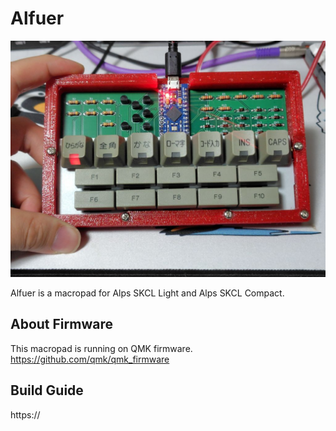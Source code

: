 # Alfuer

![Alfuer](./img/Alfuer.jpg)

Alfuer is a macropad for Alps SKCL Light and Alps SKCL Compact.

## About Firmware

This macropad is running on QMK firmware.
https://github.com/qmk/qmk_firmware

## Build Guide

https://
